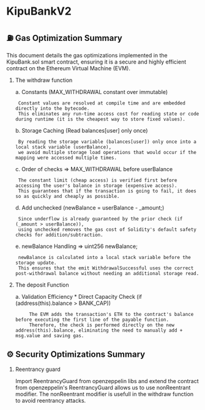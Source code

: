 # KipuBankV2

## ⛽ Gas Optimization Summary

This document details the gas optimizations implemented in the KipuBank.sol smart contract, ensuring it is a secure and highly efficient contract on the Ethereum Virtual Machine (EVM).

1. The withdraw function
    
    a. Constants (MAX_WITHDRAWAL constant over immutable)
        
        Constant values are resolved at compile time and are embedded directly into the bytecode. 
        This eliminates any run-time access cost for reading state or code during runtime (it is the cheapest way to store fixed values).
    
    b. Storage Caching (Read balances[user] only once)
        
        By reading the storage variable (balances[user]) only once into a local stack variable (userBalance), 
        we avoid multiple storage load operations that would occur if the mapping were accessed multiple times.
    
    c. Order of checks => MAX_WITHDRAWAL before userBalance
        
        The constant limit (cheap access) is verified first before accessing the user's balance in storage (expensive access). 
        This guarantees that if the transaction is going to fail, it does so as quickly and cheaply as possible.
    
    d. Add unchecked (newBalance = userBalance - _amount;)
        
        Since underflow is already guaranteed by the prior check (if (_amount > userBalance)), 
        using unchecked removes the gas cost of Solidity's default safety checks for addition/subtraction.
    
    e. newBalance Handling => uint256 newBalance;
        
        newBalance is calculated into a local stack variable before the storage update. 
        This ensures that the emit WithdrawalSuccessful uses the correct post-withdrawal balance without needing an additional storage read.

2. The deposit Function 
    
    a. Validation Efficiency
        * Direct Capacity Check (if (address(this).balance > BANK_CAP))    
            
            The EVM adds the transaction's ETH to the contract's balance before executing the first line of the payable function. 
            Therefore, the check is performed directly on the new address(this).balance, eliminating the need to manually add + msg.value and saving gas.


## ⚙️ Security Optimizations Summary

1. Reentrancy guard 
    
    Import ReentrancyGuard from openzeppelin libs and extend the contract from openzeppelin's ReentrancyGuard allows us to use nonReentrant modifier.
    The nonReentrant modifier is usefull in the withdraw function to avoid reentrancy attacks.

